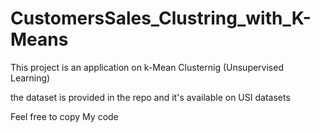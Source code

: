 # CustomersSales_Clustring_with_K-Means


This project is an application on k-Mean Clusternig (Unsupervised Learning) 


the dataset is provided in the repo and it's available on USI datasets


Feel free to copy My code    
